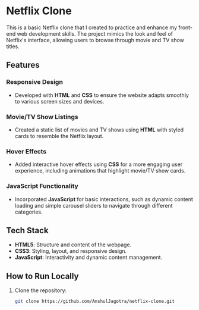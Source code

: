 # Netflix Clone

This is a basic Netflix clone that I created to practice and enhance my front-end web development skills. The project mimics the look and feel of Netflix's interface, allowing users to browse through movie and TV show titles.

## Features

### Responsive Design
- Developed with **HTML** and **CSS** to ensure the website adapts smoothly to various screen sizes and devices.

### Movie/TV Show Listings
- Created a static list of movies and TV shows using **HTML** with styled cards to resemble the Netflix layout.

### Hover Effects
- Added interactive hover effects using **CSS** for a more engaging user experience, including animations that highlight movie/TV show cards.

### JavaScript Functionality
- Incorporated **JavaScript** for basic interactions, such as dynamic content loading and simple carousel sliders to navigate through different categories.

## Tech Stack

- **HTML5**: Structure and content of the webpage.
- **CSS3**: Styling, layout, and responsive design.
- **JavaScript**: Interactivity and dynamic content management.

## How to Run Locally

1. Clone the repository:
   ```bash
   git clone https://github.com/AnshulJagotra/netflix-clone.git

